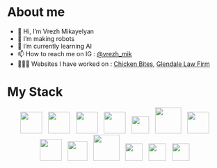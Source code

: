 # About me
- 👋 Hi, I’m Vrezh Mikayelyan
- 👀 I’m making robots
- 🌱 I’m currently learning AI
- 📫 How to reach me on IG : <a href="https://www.instagram.com/vrezh_mik/" target="_blank">@vrezh_mik</a>
- 👨🏻‍💻 Websites I have worked on : <a href="https://chickenbites.am/">Chicken Bites</a>, <a href="https://glendalelawfirm.com/">Glendale Law Firm </a>

<!---
vrezhMik/vrezhMik is a ✨ special ✨ repository because its `README.md` (this file) appears on your GitHub profile.
You can click the Preview link to take a look at your changes.
--->


# My Stack
<div align="center">
<a href="https://vuejs.org/" style="margin-right:10px"><img src="https://user-images.githubusercontent.com/38406975/227729188-0f8a16c0-8551-4fe8-82f9-2d60037acbf2.png" width="50"></a>
<a href="https://www.javascript.com/"style="margin-right:10px"><img src="https://user-images.githubusercontent.com/38406975/227729407-2d6ab955-bad2-4f32-8c84-58a33f2b7e5d.png" width="50" ></a>
<a href="https://nuxtjs.org/"style="margin-right:10px"><img src="https://user-images.githubusercontent.com/38406975/227729534-3f133b0f-526e-4fcd-a0d6-12552d930c2e.png" width="50" ></a>
<a href="https://www.php.net/"style="margin-right:10px"><img src="https://user-images.githubusercontent.com/38406975/227729599-45e8e419-57b9-40a7-99d1-0f9164b34e3b.png" width="50" ></a>
<a href="https://www.python.org/"style="margin-right:10px"><img src="https://user-images.githubusercontent.com/38406975/227729641-fca317a9-d93e-43e8-850e-c3f827d12568.png" width="40" ></a>
<a href="https://flask.palletsprojects.com/en/2.2.x/"style="margin-right:10px"><img src="https://user-images.githubusercontent.com/38406975/227729790-97a8fc32-685a-453c-ad65-43b29fb318ce.png" width="60" ></a>
<a href="https://www.djangoproject.com/"style="margin-right:10px"><img src="https://user-images.githubusercontent.com/38406975/227729836-c782787d-3317-4560-bc1e-a7219a2446a8.png" width="50" ></a>
<a href="https://devdocs.io/c/"style="margin-right:10px"><img src="https://user-images.githubusercontent.com/38406975/227729896-009c0ab0-b4ed-42b7-a028-465e702fc921.png" width="50" ></a>
<a href="https://cplusplus.com/"style="margin-right:10px"><img src="https://user-images.githubusercontent.com/38406975/227729863-7962589e-2faf-408e-b81c-480d35fb99c2.png" width="45" ></a>
<a href="https://docs.oracle.com/cd/E19253-01/817-5477/817-5477.pdf"style="margin-right:10px"><img src="https://user-images.githubusercontent.com/38406975/227730001-cb94f504-042f-4dad-84a0-0785c2cb682e.png" width="60" ></a>
<a href="https://www.raspberrypi.org/"style="margin-right:10px"><img src="https://user-images.githubusercontent.com/38406975/227730099-f38c96b7-b2e5-4e0d-bbd5-1197a95a7592.svg" width="40" ></a>
<a href="https://arduino.cc/"style="margin-right:10px"><img src="https://user-images.githubusercontent.com/38406975/227730248-ac294218-c2ee-4f16-baf6-392d75097424.png" width="40" ></a>
<a href="https://www.linux.org/"style="margin-right:10px"><img src="https://user-images.githubusercontent.com/38406975/227730329-aed4b417-cbb8-43a9-986f-1345fcb2a58c.png" width="40" ></a>
</div>

